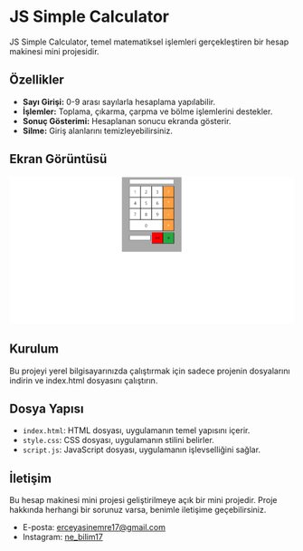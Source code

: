 # JS Simple Calculator

JS Simple Calculator, temel matematiksel işlemleri gerçekleştiren bir hesap makinesi mini projesidir.

## Özellikler

- **Sayı Girişi:** 0-9 arası sayılarla hesaplama yapılabilir.
- **İşlemler:** Toplama, çıkarma, çarpma ve bölme işlemlerini destekler.
- **Sonuç Gösterimi:** Hesaplanan sonucu ekranda gösterir.
- **Silme:** Giriş alanlarını temizleyebilirsiniz.

## Ekran Görüntüsü

![JS-Simple-Calculator](screenshot.png)

## Kurulum

Bu projeyi yerel bilgisayarınızda çalıştırmak için sadece projenin dosyalarını indirin ve index.html dosyasını çalıştırın.

## Dosya Yapısı

- `index.html`: HTML dosyası, uygulamanın temel yapısını içerir.
- `style.css`: CSS dosyası, uygulamanın stilini belirler.
- `script.js`: JavaScript dosyası, uygulamanın işlevselliğini sağlar.

## İletişim

Bu hesap makinesi mini projesi geliştirilmeye açık bir mini projedir. Proje hakkında herhangi bir sorunuz varsa, benimle iletişime geçebilirsiniz.

- E-posta: [erceyasinemre17@gmail.com](mailto:erceyasinemre17@gmail.com)
- Instagram: [ne_bilim17](https://www.instagram.com/ne_bilim17/)